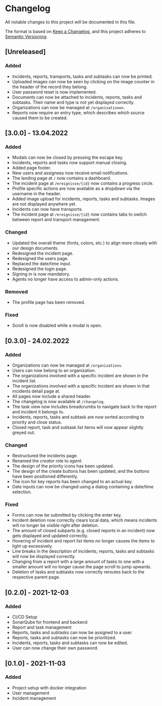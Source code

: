 # Changelog
All notable changes to this project will be documented in this file.

The format is based on [Keep a Changelog](https://keepachangelog.com/en/1.0.0/),
and this project adheres to [Semantic Versioning](https://semver.org/spec/v2.0.0.html).

## [Unreleased]
### Added
- Incidents, reports, transports, tasks and subtasks can now be printed.
- Uploaded images can now be seen by clicking on the image counter in the header of the record they belong.
- User password reset is now implemented.
- Documents can now be attached to incidents, reports, tasks and subtasks. Their name and type is not yet displayed correctly.
- Organizations can now be managed at `/organisationen`.
- Reports now require an entry type, which describes which source caused them to be created.


## [3.0.0] - 13.04.2022
### Added
- Modals can now be closed by pressing the escape key.
- Incidents, reports and tasks now support manual closing.
- Added page footer.
- New users and assignees now receive email notifications.
- The landing page at `/` now contains a dashboard.
- The incident page at `/ereignisse/{id}` now contains a progress circle.
- Profile specific actions are now available as a dropdown via the username in the header.
- Added image upload for incidents, reports, tasks and subtasks. Images are not displayed anywhere yet.
- Incidents can now have transports.
- The incident page at `/ereignisse/{id}` now contains tabs to switch between report and transport management.

### Changed
- Updated the overall theme (fonts, colors, etc.) to align more closely with our design documents.
- Redesigned the incident page.
- Redesigned the users page.
- Replaced the date/time input.
- Redesigned the login page.
- Signing in is now mandatory.
- Agents no longer have access to admin-only actions.

### Removed
- The profile page has been removed.

### Fixed
- Scroll is now disabled while a modal is open.

## [0.3.0] - 24.02.2022
### Added
- Organizations can now be managed at `/organizations`.
- Users can now belong to an organization.
- The organizations involved with a specific incident are shown in the incident list.
- The organizations involved with a specific incident are shown in that incidents detail page at.
- All pages now include a shared header.
- The changelog is now available at `/changelog`.
- The task view now includes breadcrumbs to navigate back to the report and incident it belongs to.
- Incidents, reports, tasks and subtask are now sorted according to priority and close status.
- Closed report, task and subtask list items will now appear slightly greyed out.

### Changed
- Restructured the incidents page.
- Renamed the _creator_ role to _agent_.
- The design of the priority icons has been updated.
- The design of the create buttons has been updated, and the buttons have been positioned differently.
- The icon for key reports has been changed to an actual key.
- Date inputs can now be changed using a dialog containing a date/time selection.

### Fixed
- Forms can now be submitted by clicking the enter key.
- Incident deletion now correctly clears local data, which means incidents will no longer be visible right after deletion.
- The amount of closed subparts (e.g. closed reports in an incident) now gets displayed and updated correctly.
- Hovering of incident and report list items no longer causes the items to light up excessively.
- Line breaks in the description of incidents, reports, tasks and subtasks will now be displayed correctly.
- Changing from a report with a large amount of tasks to one with a smaller amount will no longer cause the page scroll to jump upwards.
- Deletion of tasks and subtasks now correctly reroutes back to the respective parent page.

## [0.2.0] - 2021-12-03
### Added
- CI/CD Setup
- SonarQube for frontend and backend
- Report and task management
- Reports, tasks and subtasks can now be assigned to a user.
- Reports, tasks and subtasks can now be prioritized.
- Incidents, reports, tasks and subtasks can now be edited.
- User can now change their own password.

## [0.1.0] - 2021-11-03
### Added
- Project setup with docker integration
- User management
- Incident management
